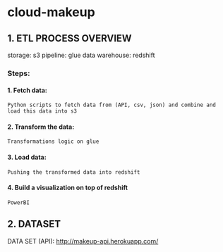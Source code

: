 # cloud-makeup



## 1. ETL PROCESS OVERVIEW

storage: s3
pipeline: glue
data warehouse: redshift

### Steps: 

#### 1. Fetch data: 
	Python scripts to fetch data from (API, csv, json) and combine and load this data into s3
#### 2. Transform the data:
	Transformations logic on glue
#### 3. Load data:
	Pushing the transformed data into redshift
#### 4. Build a visualization on top of redshift
	PowerBI


## 2. DATASET

DATA SET (API): http://makeup-api.herokuapp.com/

